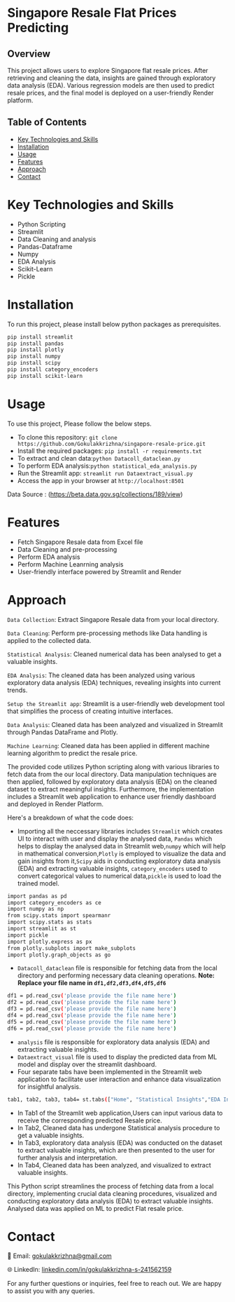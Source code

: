 # Singapore Resale Flat Prices Predicting
## Overview
This project allows users to explore Singapore flat resale prices. After retrieving and cleaning the data, insights are gained through exploratory data analysis (EDA). Various regression models are then used to predict resale prices, and the final model is deployed on a user-friendly Render platform.

## Table of Contents
- [Key Technologies and Skills](#key-technologies-and-skills)
- [Installation](#installation)
- [Usage](#usage)
- [Features](#features)
- [Approach](#approach)
- [Contact](#contact)
# Key Technologies and Skills
- Python Scripting
- Streamlit
- Data Cleaning and analysis
- Pandas-Dataframe
- Numpy
- EDA Analysis
- Scikit-Learn
- Pickle
# Installation
To run this project, please install below python packages as prerequisites.

```bash
pip install streamlit
pip install pandas
pip install plotly
pip install numpy
pip install scipy
pip install category_encoders
pip install scikit-learn
```
# Usage
To use this project, Please follow the below steps.
- To clone this repository: ```git clone https://github.com/Gokulakkrizhna/singapore-resale-price.git```
- Install the required packages: ```pip install -r requirements.txt ```
- To extract and clean data:```python Datacoll_dataclean.py```
- To perform EDA analysis:```python statistical_eda_analysis.py```
- Run the Streamlit app: ```streamlit run Dataextract_visual.py```
- Access the app in your browser at ```http://localhost:8501```

Data Source : (https://beta.data.gov.sg/collections/189/view)

# Features
- Fetch Singapore Resale data from Excel file
- Data Cleaning and pre-processing
- Perform EDA analysis
- Perform Machine Leanrning analysis
- User-friendly interface powered by Streamlit and Render
# Approach
```Data Collection```: Extract Singapore Resale data from your local directory. 

```Data Cleaning```: Perform pre-processing methods like Data handling is applied to the collected data.

```Statistical Analysis```: Cleaned numerical data has been analysed to get a valuable insights.

```EDA Analysis```: The cleaned data has been analyzed using various exploratory data analysis (EDA) techniques, revealing insights into current trends.

```Setup the Streamlit app```: Streamlit is a user-friendly web development tool that simplifies the process of creating intuitive interfaces.

```Data Analysis```: Cleaned data has been analyzed and visualized in Streamlit through Pandas DataFrame and Plotly.

```Machine Learning```: Cleaned data has been applied in different machine learning algorithm to predict the resale price.

The provided code utilizes Python scripting along with various libraries to fetch data from the our local directory. Data manipulation techniques are then applied, followed by exploratory data analysis (EDA) on the cleaned dataset to extract meaningful insights. Furthermore, the implementation includes a Streamlit web application to enhance user friendly dashboard and deployed in Render Platform.

Here's a breakdown of what the code does:
- Importing all the neccessary libraries includes ```Streamlit``` which creates UI to interact with user and display the analysed data, ```Pandas``` which helps to display the analysed data in Streamlit web,```numpy``` which will help in mathematical conversion,```Plotly```  is employed to visualize the data and gain insights from it,```Scipy``` aids in conducting exploratory data analysis (EDA) and extracting valuable insights, ```category_encoders``` used to convert categorical values to numerical data,```pickle``` is used to load the trained model.
```bash
import pandas as pd
import category_encoders as ce
import numpy as np
from scipy.stats import spearmanr
import scipy.stats as stats
import streamlit as st
import pickle
import plotly.express as px
from plotly.subplots import make_subplots
import plotly.graph_objects as go
```
- ```Datacoll_dataclean``` file is responsible for fetching data from the local directory and performing necessary data cleaning operations. **Note: Replace your file name in ```df1,df2,df3,df4,df5,df6```**
```bash
df1 = pd.read_csv('please provide the file name here')
df2 = pd.read_csv('please provide the file name here')
df3 = pd.read_csv('please provide the file name here')
df4 = pd.read_csv('please provide the file name here')
df5 = pd.read_csv('please provide the file name here')
df6 = pd.read_csv('please provide the file name here')
```
- ```analysis``` file is responsible for exploratory data analysis (EDA) and extracting valuable insights.
- ```Dataextract_visual``` file is used to display the predicted data from ML model and display over the streamlit dashboard.
- Four separate tabs have been implemented in the Streamlit web application to facilitate user interaction and enhance data visualization for insightful analysis.
```bash
tab1, tab2, tab3, tab4= st.tabs(["Home", "Statistical Insights","EDA Insights","Visual Insights"])
```
- In Tab1 of the Streamlit web application,Users can input various data to receive the corresponding predicted Resale price.
- In Tab2, Cleaned data has undergone Statistical analysis procedure to get a valuable insights.
- In Tab3, exploratory data analysis (EDA) was conducted on the dataset to extract valuable insights, which are then presented to the user for further analysis and interpretation.
- In Tab4, Cleaned data has been analyzed, and visualized to extract valuable insights.

This Python script streamlines the process of fetching data from a local directory, implementing crucial data cleaning procedures, visualized and conducting exploratory data analysis (EDA) to extract valuable insights. Analysed data was applied on ML to predict Flat resale price.

# Contact
📧 Email: [gokulakkrizhna@gmail.com](mailto:gokulakkrizhna@gmail.com)

🌐 LinkedIn: [linkedin.com/in/gokulakkrizhna-s-241562159](https://www.linkedin.com/in/gokulakkrizhna-s-241562159/)

For any further questions or inquiries, feel free to reach out. We are happy to assist you with any queries.
